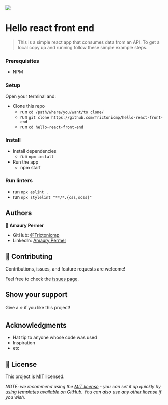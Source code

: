 ![](https://img.shields.io/badge/Microverse-blueviolet)

# Hello react front end

> This is a simple react app that consumes data from an API.
To get a local copy up and running follow these simple example steps.

### Prerequisites
- NPM

### Setup
Open your terminal and:
- Clone this repo
  - run ```cd /path/where/you/want/to clone/```
  - run ```git clone https://github.com/Trictonicmp/hello-react-front-end```
  - run ```cd hello-react-front-end```
  
### Install
- Install dependencies
  - run ```npm install```
- Run the app
  - npm start

### Run linters
- run ```npx eslint .```
- run ```npx stylelint "**/*.{css,scss}"```


## Authors


👤 **Amaury Permer**

- GitHub: [@Trictonicmp](https://github.com/Trictonicmp)
- LinkedIn: [Amaury Permer](https://linkedin.com/in/amaury-permer)



## 🤝 Contributing

Contributions, issues, and feature requests are welcome!

Feel free to check the [issues page](../../issues/).

## Show your support

Give a ⭐️ if you like this project!

## Acknowledgments

- Hat tip to anyone whose code was used
- Inspiration
- etc

## 📝 License

This project is [MIT](./LICENSE) licensed.

_NOTE: we recommend using the [MIT license](https://choosealicense.com/licenses/mit/) - you can set it up quickly by [using templates available on GitHub](https://docs.github.com/en/communities/setting-up-your-project-for-healthy-contributions/adding-a-license-to-a-repository). You can also use [any other license](https://choosealicense.com/licenses/) if you wish._

